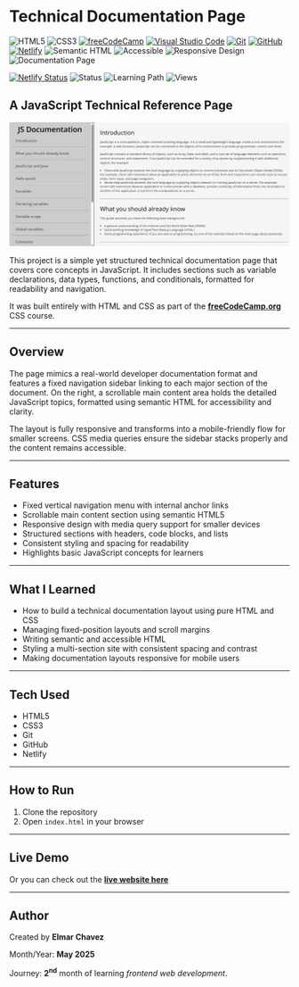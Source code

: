 # Technical Documentation Page

![HTML5](https://img.shields.io/badge/HTML5-E34F26?style=for-the-badge&logo=html5&logoColor=white)
![CSS3](https://img.shields.io/badge/CSS3-1572B6?style=for-the-badge&logo=css3&logoColor=white)
[![freeCodeCamp](https://img.shields.io/badge/freeCodeCamp-27273D?style=for-the-badge&logo=freecodecamp&logoColor=white)](https://www.freecodecamp.org/)
[![Visual Studio Code](https://img.shields.io/badge/VS%20Code-007ACC?style=for-the-badge&logo=visual-studio-code&logoColor=white)](https://code.visualstudio.com/)
[![Git](https://img.shields.io/badge/Git-F05032?style=for-the-badge&logo=git&logoColor=white)](https://git-scm.com/)
[![GitHub](https://img.shields.io/badge/GitHub-181717?style=for-the-badge&logo=github&logoColor=white)](https://github.com/)
[![Netlify](https://img.shields.io/badge/Netlify-00C7B7?style=for-the-badge&logo=netlify&logoColor=white)](https://www.netlify.com/)
![Semantic HTML](https://img.shields.io/badge/Semantic%20HTML-ff9800?style=for-the-badge)
![Accessible](https://img.shields.io/badge/Accessibility-A11Y-0052cc?style=for-the-badge)
![Responsive Design](https://img.shields.io/badge/Responsive%20Design-2196F3?style=for-the-badge&logo=responsive&logoColor=white)
![Documentation Page](https://img.shields.io/badge/Project-Type:Documentation-blue?style=for-the-badge)

[![Netlify Status](https://api.netlify.com/api/v1/badges/8f6c1d75-bed1-489e-b568-6d9582c8b99e/deploy-status)](https://technical-document-page-fcc-jiro.netlify.app/)
![Status](https://img.shields.io/badge/status-complete-brightgreen)
![Learning Path](https://img.shields.io/badge/learning%20path-month%202-blue)
![Views](https://visitor-badge.laobi.icu/badge?page_id=CodingWithJiro.freecodecamp-css-technical-document-page&left_text=repo%20views)

## A JavaScript Technical Reference Page

![Screenshot of the project](./screenshot.png)

This project is a simple yet structured technical documentation page that covers core concepts in JavaScript. It includes sections such as variable declarations, data types, functions, and conditionals, formatted for readability and navigation.

It was built entirely with HTML and CSS as part of the **[freeCodeCamp.org](https://www.freecodecamp.org/learn/full-stack-developer/)** CSS course.

---

## Overview

The page mimics a real-world developer documentation format and features a fixed navigation sidebar linking to each major section of the document. On the right, a scrollable main content area holds the detailed JavaScript topics, formatted using semantic HTML for accessibility and clarity.

The layout is fully responsive and transforms into a mobile-friendly flow for smaller screens. CSS media queries ensure the sidebar stacks properly and the content remains accessible.

---

## Features

- Fixed vertical navigation menu with internal anchor links
- Scrollable main content section using semantic HTML5
- Responsive design with media query support for smaller devices
- Structured sections with headers, code blocks, and lists
- Consistent styling and spacing for readability
- Highlights basic JavaScript concepts for learners

---

## What I Learned

- How to build a technical documentation layout using pure HTML and CSS
- Managing fixed-position layouts and scroll margins
- Writing semantic and accessible HTML
- Styling a multi-section site with consistent spacing and contrast
- Making documentation layouts responsive for mobile users

---

## Tech Used

- HTML5
- CSS3
- Git
- GitHub
- Netlify

---

## How to Run

1. Clone the repository
2. Open `index.html` in your browser

---

## Live Demo

Or you can check out the **[live website here](https://technical-document-page-fcc-jiro.netlify.app/)**

---

## Author

Created by **Elmar Chavez**

Month/Year: **May 2025**

Journey: **2<sup>nd</sup>** month of learning _frontend web development_.
